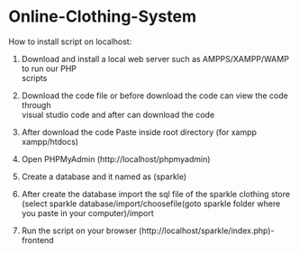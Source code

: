 # Online-Clothing-System
How to install script on localhost:


1. Download and install a local web server such as AMPPS/XAMPP/WAMP to run our PHP         
   scripts


2. Download the  code file or before download the code can view the code through                 
   visual studio code and after can download the code


3. After download the code  Paste inside root directory (for xampp xampp/htdocs)


4. Open PHPMyAdmin (http://localhost/phpmyadmin)


5. Create a database and it named as (sparkle)


6. After create the database import the sql file of the sparkle clothing store (select sparkle database/import/choosefile(goto sparkle folder where you paste in your computer)/import


7. Run the script on your browser (http://localhost/sparkle/index.php)-frontend
